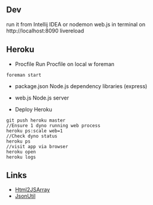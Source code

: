 ## Dev

run it from Intellij IDEA or nodemon web.js in terminal on http://localhost:8090
livereload

## Heroku

* Procfile
Run Procfile on local w foreman
```
foreman start
```
* package.json
Node.js dependency libraries (express)

* web.js
Node.js server

* Deploy Heroku

```
git push heroku master
//Ensure 1 dyno running web process
heroku ps:scale web=1
//Check dyno status
heroku ps
//visit app via browser
heroku open
heroku logs

```

## Links

* [Html2JSArray](http://localhost:8090/html2jsarray)
* [JsonUtil](http://localhost:8090/jsonUtil)
